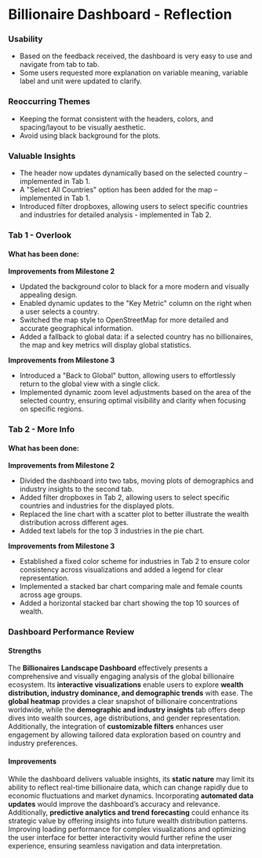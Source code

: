 # Billionaire Dashboard - Reflection

### Usability

- Based on the feedback received, the dashboard is very easy to use and navigate from tab to tab.
- Some users requested more explanation on variable meaning, variable label and unit were updated to clarify.

### Reoccurring Themes

- Keeping the format consistent with the headers, colors, and spacing/layout to be visually aesthetic.
- Avoid using black background for the plots.

### Valuable Insights

- The header now updates dynamically based on the selected country – implemented in Tab 1.
- A "Select All Countries" option has been added for the map – implemented in Tab 1.
- Introduced filter dropboxes, allowing users to select specific countries and industries for detailed analysis - implemented in Tab 2.


### Tab 1 - Overlook

#### What has been done:

**Improvements from Milestone 2**
- Updated the background color to black for a more modern and visually appealing design.
- Enabled dynamic updates to the "Key Metric" column on the right when a user selects a country.
- Switched the map style to OpenStreetMap for more detailed and accurate geographical information.
- Added a fallback to global data: if a selected country has no billionaires, the map and key metrics will display global statistics.

**Improvements from Milestone 3**
- Introduced a "Back to Global" button, allowing users to effortlessly return to the global view with a single click.
- Implemented dynamic zoom level adjustments based on the area of the selected country, ensuring optimal visibility and clarity when focusing on specific regions.


### Tab 2 - More Info

#### What has been done:

**Improvements from Milestone 2**
- Divided the dashboard into two tabs, moving plots of demographics and industry insights to the second tab.
- Added filter dropboxes in Tab 2, allowing users to select specific countries and industries for the displayed plots. 
- Replaced the line chart with a scatter plot to better illustrate the wealth distribution across different ages.
- Added text labels for the top 3 industries in the pie chart.

**Improvements from Milestone 3**
- Established a fixed color scheme for industries in Tab 2 to ensure color consistency across visualizations and added a legend for clear representation.
- Implemented a stacked bar chart comparing male and female counts across age groups.
- Added a horizontal stacked bar chart showing the top 10 sources of wealth. 


### **Dashboard Performance Review**  

#### **Strengths** 

The **Billionaires Landscape Dashboard** effectively presents a comprehensive and visually engaging analysis of the global billionaire ecosystem. Its **interactive visualizations** enable users to explore **wealth distribution, industry dominance, and demographic trends** with ease. The **global heatmap** provides a clear snapshot of billionaire concentrations worldwide, while the **demographic and industry insights** tab offers deep dives into wealth sources, age distributions, and gender representation. Additionally, the integration of **customizable filters** enhances user engagement by allowing tailored data exploration based on country and industry preferences.  

#### **Improvements**  

While the dashboard delivers valuable insights, its **static nature** may limit its ability to reflect real-time billionaire data, which can change rapidly due to economic fluctuations and market dynamics. Incorporating **automated data updates** would improve the dashboard’s accuracy and relevance. Additionally, **predictive analytics and trend forecasting** could enhance its strategic value by offering insights into future wealth distribution patterns. Improving loading performance for complex visualizations and optimizing the user interface for better interactivity would further refine the user experience, ensuring seamless navigation and data interpretation.